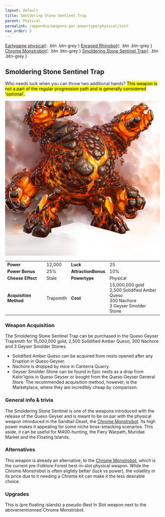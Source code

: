 ```yaml
---
layout: default
title: Smoldering Stone Sentinel Trap
parent: Physical
permalink: /appendix/weapons-per-powertype/physical/ssst
nav_order: 3
---
```

<span class="fs-1">[Earlygame physical](/appendix/weapons-per-powertype/physical/early){: .btn .btn-grey } </span><span class="fs-1"> [Enraged Rhinobot](/appendix/weapons-per-powertype/physical/erb){: .btn .btn-grey } </span><span class="fs-1"> [Chrome Monstrobot](/appendix/weapons-per-powertype/physical/cmb){: .btn .btn-grey } </span><span class="fs-1"> [Smoldering Stone Sentinel Trap](/appendix/weapons-per-powertype/physical/ssst){: .btn .btn-grey } </span>

## Smoldering Stone Sentinel Trap
Who needs luck when you can throw two additional hands?
<mark> This weapon is not a part of the regular progression path and is generally considered 'optional'.</mark>  

<img src="/assets/images/ssst.png" alt="hot hands" width="600">

|||||
|---|---|---|---|
| __Power__ 	| 12,000 	| __Luck__ 	| 25 	|
| __Power Bonus__ 	| 25% 	|__AttractionBonus__ 	| 10% 	|
| __Cheese Effect__ 	| Stale	| __Powertype__ 	| Physical 	|
| __Acquisition Method__ 	| Trapsmith	| __Cost__ 	| 15,000,000 gold <br> 2,500 Solidified Amber Queso <br> 300 Nachore <br> 3 Geyser Smolder Stone	|

### Weapon Acquisition
The Smoldering Stone Sentinel Trap can be purchased in the Queso Geyser Trapsmith for 15,000,000 gold, 2,500 Solidified Amber Queso, 300 Nachore and 3 Geyser Smolder Stones.
- Solidified Amber Queso can be acquired from nests opened after any Eruption in Queso Geyser.
- Nachore is dropped by mice in Canterra Quarry.
- Geyser Smolder Stone can be found in Epic nests as a drop from Kalor'Ignis in Queso Geyser or bought from the Queso Geyser General Store. The recommended acquisition method, however, is the Marketplace, where they are incredibly cheap by comparison.

### General info & trivia
The Smoldering Stone Sentinel is one of the weapons introduced with the release of the Queso Geyser and is meant to be on par with the physical weapon introduced in the Sandtail Deset, the  [Chrome Monstrobot](/appendix/weapons-per-powertype/physical/cmb).
Its high power makes it appealing for some niche boss-smacking scenarios. This aside, it can be useful for M400-hunting, the Fiery Warpath, Muridae Market and the Floating Islands.

### Alternatives
This weapon is already an alternative, to the [Chrome Monstrobot](/appendix/weapons-per-powertype/physical/cmb), which is the current pre-Folklore Forest best-in-slot physical weapon. While the Chrome Monstrobot is often slightly better (luck vs power), the volatility in its price due to it needing a Chrome kit can make it the less desirable choice.

### Upgrades
This is (pre floating islands) a pseudo-Best In Slot weapon next to the abovementionned Chrome Monstrobot.